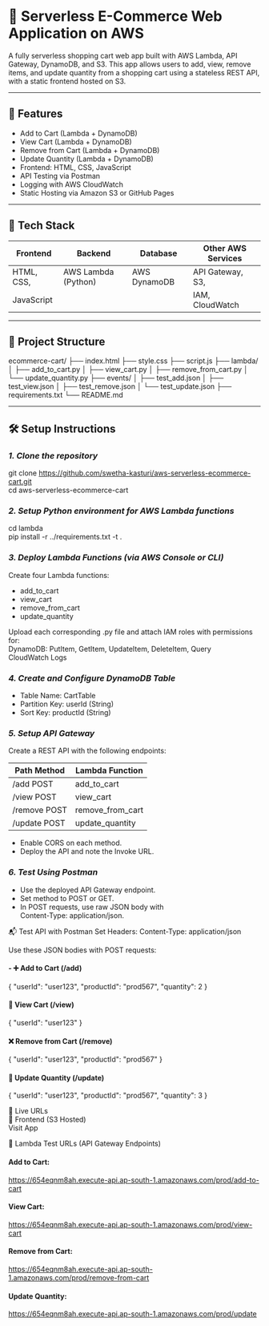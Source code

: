 # 🛒 Serverless E-Commerce Web Application on AWS

A fully serverless shopping cart web app built with AWS Lambda, API Gateway, DynamoDB, and S3. This app allows users to add, view, remove items, and update quantity from a shopping cart using a stateless REST API, with a static frontend hosted on S3.

---

## 🚀 Features

- Add to Cart (Lambda + DynamoDB)
- View Cart (Lambda + DynamoDB)
- Remove from Cart (Lambda + DynamoDB)
- Update Quantity (Lambda + DynamoDB)
- Frontend: HTML, CSS, JavaScript
- API Testing via Postman
- Logging with AWS CloudWatch
- Static Hosting via Amazon S3 or GitHub Pages

---

## 🧰 Tech Stack

| Frontend           | Backend              | Database          | Other AWS Services  |
|--------------------|----------------------|-------------------|---------------------|
| HTML, CSS,         | AWS Lambda (Python)  | AWS DynamoDB      | API Gateway, S3,    |
| JavaScript         |                      |                   | IAM, CloudWatch     |

---

## 📁 Project Structure

ecommerce-cart/
├── index.html
├── style.css
├── script.js
├── lambda/
│ ├── add_to_cart.py
│ ├── view_cart.py
│ ├── remove_from_cart.py
│ └── update_quantity.py
├── events/
│ ├── test_add.json
│ ├── test_view.json
│ ├── test_remove.json
│ └── test_update.json
├── requirements.txt
└── README.md

---

## 🛠️ Setup Instructions

### *1. Clone the repository*

git clone https://github.com/swetha-kasturi/aws-serverless-ecommerce-cart.git   
cd aws-serverless-ecommerce-cart
### *2. Setup Python environment for AWS Lambda functions*
cd lambda  
pip install -r ../requirements.txt -t .
### *3. Deploy Lambda Functions (via AWS Console or CLI)*
Create four Lambda functions:  
- add_to_cart  
- view_cart  
- remove_from_cart  
- update_quantity
  
Upload each corresponding .py file and attach IAM roles with permissions for:  
DynamoDB: PutItem, GetItem, UpdateItem, DeleteItem, Query  
CloudWatch Logs
### *4. Create and Configure DynamoDB Table*
- Table Name: CartTable  
- Partition Key: userId (String)  
- Sort Key: productId (String)  
### *5. Setup API Gateway*
Create a REST API with the following endpoints:

|Path	Method	|Lambda Function  | 
|-------------|-----------------|
|/add	POST	  |add_to_cart      |
|/view	POST	|view_cart        |
|/remove	POST|	remove_from_cart| 
|/update	POST|update_quantity  |

- Enable CORS on each method.  
- Deploy the API and note the Invoke URL.
### *6. Test Using Postman*
- Use the deployed API Gateway endpoint. 
- Set method to POST or GET. 
- In POST requests, use raw JSON body with    
Content-Type: application/json.

📬 Test API with Postman
Set Headers:
Content-Type: application/json

Use these JSON bodies with POST requests:

#### - ➕ Add to Cart (/add)
{
  "userId": "user123",
  "productId": "prod567",
  "quantity": 2
}
#### 👀 View Cart (/view)
{
  "userId": "user123"
}
#### ❌ Remove from Cart (/remove)
{
  "userId": "user123",
  "productId": "prod567"
}
#### 🔁 Update Quantity (/update)
{
  "userId": "user123",
  "productId": "prod567",
  "quantity": 3
}

🔗 Live URLs  
🛒 Frontend (S3 Hosted)  
   Visit App  

🧪 Lambda Test URLs (API Gateway Endpoints)  
#### Add to Cart:
https://654eqnm8ah.execute-api.ap-south-1.amazonaws.com/prod/add-to-cart

#### View Cart:
https://654eqnm8ah.execute-api.ap-south-1.amazonaws.com/prod/view-cart

#### Remove from Cart:
https://654eqnm8ah.execute-api.ap-south-1.amazonaws.com/prod/remove-from-cart

#### Update Quantity:
https://654eqnm8ah.execute-api.ap-south-1.amazonaws.com/prod/update
